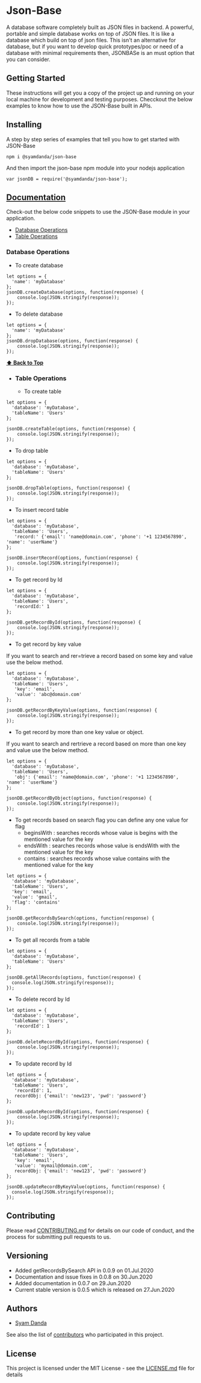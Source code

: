 # Json-Base

A database software completely built as JSON files in backend. A powerful, portable and simple database works on top of JSON files.
It is like a database which build on top of json files. This isn't an alternative for database, but if you want to develop quick prototypes/poc or need of a database with minimal requirements then, JSONBASe is an must option that you can consider.

## Getting Started

These instructions will get you a copy of the project up and running on your local machine for development and testing purposes. Checckout the below examples to know how to use the JSON-Base built in APIs.

## Installing

A step by step series of examples that tell you how to get started with JSON-Base

```
npm i @syamdanda/json-base
```

And then import the json-base npm module into your nodejs application

```
var jsonDB = require('@syamdanda/json-base');
```

## [Documentation](#documentation)

Check-out the below code snippets to use the JSON-Base module in your application.

  - [Database Operations](#database-operations)
  - [Table Operations](#table-operations)

### Database Operations

* To create database

```
let options = {
  'name': 'myDatabase'
};
jsonDB.createDatabase(options, function(response) {
	console.log(JSON.stringify(response));
});
```

* To delete database

```
let options = {
  'name': 'myDatabase'
};
jsonDB.dropDatabase(options, function(response) {
	console.log(JSON.stringify(response));
});
```

**[⬆ Back to Top](#documentation)**

* ### Table Operations 
  * To create table

```
let options = {
  'database': 'myDatabase',
  'tableName': 'Users'
};

jsonDB.createTable(options, function(response) {
	console.log(JSON.stringify(response));
});
```

  * To drop table

```
let options = {
  'database': 'myDatabase',
  'tableName': 'Users'
};

jsonDB.dropTable(options, function(response) {
	console.log(JSON.stringify(response));
});
```

  * To insert record table

```
let options = {
  'database': 'myDatabase',
  'tableName': 'Users',
   'record:' {'email': 'name@domain.com', 'phone': '+1 1234567890', 'name': 'userName'}
};

jsonDB.insertRecord(options, function(response) {
	console.log(JSON.stringify(response));
});
```

  * To get record by Id

```
let options = {
  'database': 'myDatabase',
  'tableName': 'Users',
   'recordId:' 1
};

jsonDB.getRecordById(options, function(response) {
	console.log(JSON.stringify(response));
});
```

  * To get record by key value
  
  If you want to search and rer=trieve a record based on some key and value use the below method.

```
let options = {
  'database': 'myDatabase',
  'tableName': 'Users',
   'key': 'email', 
   'value': 'abc@domain.com'
};

jsonDB.getRecordByKeyValue(options, function(response) {
	console.log(JSON.stringify(response));
});
```

 * To get record by more than one key value or object.
  
  If you want to search and rertrieve a record based on more than one key and value use the below method.

```
let options = {
  'database': 'myDatabase',
  'tableName': 'Users',
   'obj': {'email': 'name@domain.com', 'phone': '+1 1234567890', 'name': 'userName'}
};

jsonDB.getRecordByObject(options, function(response) {
	console.log(JSON.stringify(response));
});
```
* To get records based on search flag
  you can define any one value for flag
    * beginsWith : searches records whose value is begins with the mentioned value for the key
    * endsWith : searches records whose value is endsWith with the mentioned value for the key
    * contains : searches records whose value contains with the mentioned value for the key

```
let options = {
  'database': 'myDatabase',
  'tableName': 'Users',
  'key': 'email',
  'value': 'gmail',
  'flag': 'contains'
};

jsonDB.getRecordsBySearch(options, function(response) {
	console.log(JSON.stringify(response));
});
```

* To get all records from a table
  

```
let options = {
  'database': 'myDatabase',
  'tableName': 'Users'
};

jsonDB.getAllRecords(options, function(response) {
  console.log(JSON.stringify(response));
});
```
* To delete record by Id
  
 
```
let options = {
  'database': 'myDatabase',
  'tableName': 'Users',
   'recordId': 1
};

jsonDB.deleteRecordById(options, function(response) {
	console.log(JSON.stringify(response));
});
```

* To update record by Id
  
 
```
let options = {
  'database': 'myDatabase',
  'tableName': 'Users',
   'recordId': 1,
   recordObj: {'email': 'new123', 'pwd': 'password'}
};

jsonDB.updateRecordById(options, function(response) {
	console.log(JSON.stringify(response));
});
```

* To update record by key value
  
 
```
let options = {
  'database': 'myDatabase',
  'tableName': 'Users',
   'key': 'email',
   'value': 'mymail@domain.com',
   recordObj: {'email': 'new123', 'pwd': 'password'}
};

jsonDB.updateRecordByKeyValue(options, function(response) {
  console.log(JSON.stringify(response));
});
```

## Contributing

Please read [CONTRIBUTING.md](#) for details on our code of conduct, and the process for submitting pull requests to us.

## Versioning

*	Added getRecordsBySearch API in 0.0.9 on 01.Jul.2020
*	Documentation and issue fixes in 0.0.8 on 30.Jun.2020
*	Added documentation in 0.0.7 on 29.Jun.2020
*	Current stable version is 0.0.5 which is released on 27.Jun.2020

## Authors

* [Syam Danda](https://github.com/syamdanda)

See also the list of [contributors](https://github.com/Devs-Garden/jsonbase/contributors) who participated in this project.

## License

This project is licensed under the MIT License - see the [LICENSE.md](LICENSE.md) file for details
